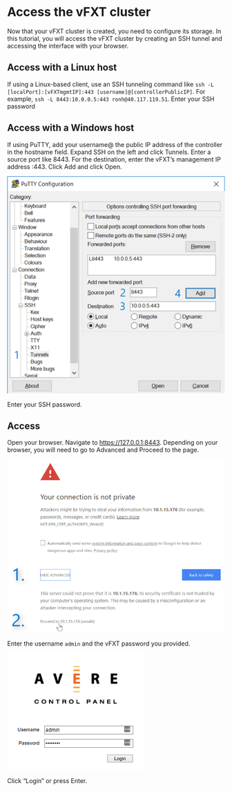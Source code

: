# Access the vFXT cluster
Now that your vFXT cluster is created, you need to configure its storage. In this tutorial, you will access the vFXT cluster by creating an SSH tunnel and accessing the interface with your browser.

## Access with a Linux host
If using a Linux-based client, use an SSH tunneling command like `ssh -L [localPort]:[vFXTmgmtIP]:443 [username]@[controllerPublicIP]`. For example, `ssh -L 8443:10.0.0.5:443 ronh@40.117.119.51`.
Enter your SSH password

## Access with a Windows host
If using PuTTY, add your username@ the public IP address of the controller in the hostname field. Expand SSH on the left and click Tunnels. Enter a source port like 8443. For the destination, enter the vFXT’s management IP address :443. Click Add and click Open.

<img src="images/20-tunnel-numbered.png">

Enter your SSH password.

## Access 
Open your browser. Navigate to https://127.0.0.1:8443. Depending on your browser, you will need to go to Advanced and Proceed to the page.

<img src="images/21-browser-proceed.png">

Enter the username `admin` and the vFXT password you provided.

<img src="images/21b-login.png">

Click “Login” or press Enter.
